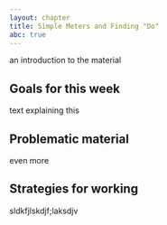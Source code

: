 ```yaml
---
layout: chapter
title: Simple Meters and Finding "Do"
abc: true
---
```


an introduction to the material

## Goals for this week

text explaining this

## Problematic material

even more

## Strategies for working

sldkfjlskdjf;laksdjv
